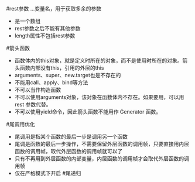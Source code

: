 #rest参数
...变量名，用于获取多余的参数
* 是一个数组
* rest参数之后不能有其他参数
* length属性不包括rest参数

#箭头函数
* 函数体内的this对象，就是定义时所在的对象，而不是使用时所在的对象。箭头函数内部没有this，引用的外层的this
* arguments、super、new.target也是不存在的
* 不能用call、apply、bind等方法
* 不可以当作构造函数
* 不可以使用arguments对象，该对象在函数体内不存在。如果要用，可以用 rest 参数代替。
* 不可以使用yield命令，因此箭头函数不能用作 Generator 函数。

#尾调用优化
* 尾调用是指某个函数的最后一步是调用另一个函数
* 尾调是函数的最后一步操作，不需要保留外层函数的调用帧，只要直接用内层函数的调用帧，取代外层函数的调用帧就可以了
* 只有不再用到外层函数的内部变量，内层函数的调用帧才会取代外层函数的调用帧
* 仅在严格模式下开启
#尾递归
